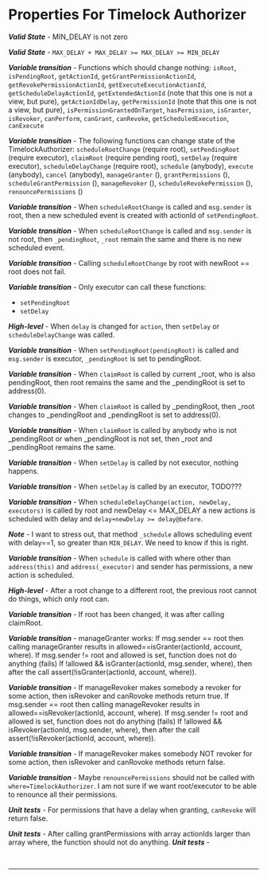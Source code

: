 # Properties For Timelock Authorizer

***Valid State*** - MIN_DELAY is not zero

***Valid State*** - `MAX_DELAY + MAX_DELAY >= MAX_DELAY >= MIN_DELAY`

***Variable transition*** - Functions which should change nothing:
`isRoot`,
`isPendingRoot`,
`getActionId`,
`getGrantPermissionActionId`,
`getRevokePermissionActionId`,
`getExecuteExecutionActionId`,
`getScheduleDelayActionId`,
`getExtendedActionId` (note that this one is not a view, but pure),
`getActionIdDelay`,
`getPermissionId` (note that this one is not a view, but pure),
`isPermissionGrantedOnTarget`,
`hasPermission`,
`isGranter`,
`isRevoker`,
`canPerform`,
`canGrant`,
`canRevoke`,
`getScheduledExecution`,
`canExecute`

***Variable transition*** - The following functions can change state of the TimelockAuthorizer:
`scheduleRootChange` (require root),
`setPendingRoot` (require executor),
`claimRoot` (require pending root),
`setDelay` (require executor),
`scheduleDelayChange` (require root),
`schedule` (anybody),
`execute` (anybody),
`cancel` (anybody),
`manageGranter` (),
`grantPermissions` (),
`scheduleGrantPermission` (),
`manageRevoker` (),
`scheduleRevokePermission` (),
`renouncePermissions` ()

***Variable transition*** - When `scheduleRootChange` is called and `msg.sender` is root, then a new scheduled event is created with actionId of `setPendingRoot`.

***Variable transition*** - When `scheduleRootChange` is called and `msg.sender` is not root, then `_pendingRoot`, `_root` remain the same and there is no new scheduled event.

***Variable transition*** - Calling `scheduleRootChange` by root with newRoot == root does not fail.

***Variable transition*** - Only executor can call these functions:
 - `setPendingRoot`
 - `setDelay`

***High-level*** - When `delay` is changed for `action`, then `setDelay` or `scheduleDelayChange` was called.

***Variable transition*** - When `setPendingRoot(pendingRoot)` is called and `msg.sender` is executor, `_pendingRoot` is set to pendingRoot.

***Variable transition*** - When `claimRoot` is called by current _root, who is also pendingRoot, then root remains the same and the _pendingRoot is set to address(0).

***Variable transition*** - When `claimRoot` is called by _pendingRoot, then _root changes to _pendingRoot and _pendingRoot is set to address(0).

***Variable transition*** - When `claimRoot` is called by anybody who is not _pendingRoot or when _pendingRoot is not set, then _root and _pendingRoot remains the same.

***Variable transition*** - When `setDelay` is called by not executor, nothing happens.

***Variable transition*** - When `setDelay` is called by an executor, TODO???

***Variable transition*** - When `scheduleDelayChange(action, newDelay, executors)` is called by root and newDelay <= MAX_DELAY a new actions is scheduled with delay and `delay+newDelay >= delay@before`.

***Note*** - I want to stress out, that method `_schedule` allows scheduling event with delay==1, so greater than `MIN_DELAY`. We need to know if this is right.

***Variable transition*** - When `schedule` is called with where other than `address(this)` and `address(_executor)` and sender has permissions, a new action is scheduled.

***High-level*** - After a root change to a different root, the previous root cannot do things, which only root can.

***Variable transition*** - If root has been changed, it was after calling claimRoot.

***Variable transition*** - manageGranter works:
If msg.sender == root then calling manageGranter results in allowed==isGranter(actionId, account, where).
If msg.sender != root and allowed is set, function does not do anything (fails)
If !allowed && isGranter(actionId, msg.sender, where), then after the call assert(!isGranter(actionId, account, where)).

***Variable transition*** - If manageRevoker makes somebody a revoker for some action, then isRevoker and canRovoke methods return true.
If msg.sender == root then calling manageRevoker results in allowed==isRevoker(actionId, account, where).
If msg.sender != root and allowed is set, function does not do anything (fails)
If !allowed && isRevoker(actionId, msg.sender, where), then after the call assert(!isRevoker(actionId, account, where)).

***Variable transition*** - If manageRevoker makes somebody NOT revoker for some action, then isRevoker and canRovoke methods return false.

***Variable transition*** - Maybe `renouncePermissions` should not be called with `where=TimelockAuthorizer`. I am not sure if we want root/executor to be able to renounce all their permissions.

***Unit tests*** - For permissions that have a delay when granting, `canRevoke` will return false.

***Unit tests*** - After calling grantPermissions with array actionIds larger than array where, the function should not do anything.
***Unit tests*** - 

</br>

---
